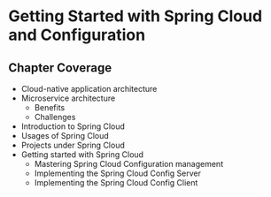 # Getting Started with Spring Cloud and Configuration

## Chapter Coverage

+ Cloud-native application architecture
+ Microservice architecture
    - Benefits
    - Challenges
+ Introduction to Spring Cloud
+ Usages of Spring Cloud
+ Projects under Spring Cloud
+ Getting started with Spring Cloud
    - Mastering Spring Cloud Configuration management
    - Implementing the Spring Cloud Config Server
    - Implementing the Spring Cloud Config Client



